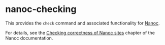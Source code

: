 # nanoc-checking

This provides the `check` command and associated functionality for [Nanoc](https://nanoc.ws).

For details, see the [Checking correctness of Nanoc sites](https://nanoc.ws/doc/testing/) chapter of the Nanoc documentation.
